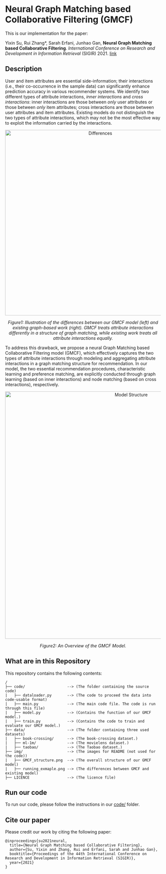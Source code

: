 # Neural Graph Matching based Collaborative Filtering (GMCF)

This is our implementation for the paper:

Yixin Su, Rui Zhang*, Sarah Erfani, Junhao Gan, **Neural Graph Matching based Collaborative Filtering**. *International Conference on Research and Development in Information Retrieval* (SIGIR) 2021. [link](https://arxiv.org/abs/2105.04067)

## Description

User and item attributes are essential side-information; their interactions (i.e., their co-occurrence in the sample data) can significantly enhance prediction accuracy in various recommender systems. We identify two different types of attribute interactions, *inner interactions* and *cross interactions*: inner interactions are those between *only* user attributes or those between *only* item attributes; cross interactions are those between user attributes and item attributes. Existing models do not distinguish the two types of attribute interactions, which may not be the most effective way to exploit the information carried by the interactions. 

<p align="center">
  <img src="https://github.com/suyixin12123/GMCF/blob/main/img/running_exmaple.png", alt="Differences" width="600">
  <p align="center"><em>Figure1: Illustration of the differences between our GMCF model (left) and existing graph-based work (right). GMCF treats attribute interactions differently in a structure of graph matching, while existing work treats all attribute interactions equally.</em></p>
</p>


To address this drawback, we propose a neural Graph Matching based Collaborative Filtering model (GMCF), which effectively captures the two types of attribute interactions through modeling and aggregating attribute interactions in a graph matching structure for recommendation. In our model, the two essential recommendation procedures, characteristic learning and preference matching, are explicitly conducted through graph learning (based on inner interactions) and node matching (based on cross interactions), respectively.

<p align="center">
  <img src="https://github.com/suyixin12123/GMCF/blob/main/img/GMCF_structure.png", alt="Model Structure" width="800">
  <p align="center"><em>Figure2: An Overview of the GMCF Model.</em></p>
</p>



## What are in this Repository
This repository contains the following contents:

```
/
├── code/                   --> (The folder containing the source code)
|   ├── dataloader.py       --> (The code to proceed the data into code-usable format)
|   ├── main.py             --> (The main code file. The code is run through this file)
|   ├── model.py            --> (Contains the function of our GMCF model.)
|   ├── train.py            --> (Contains the code to train and evaluate our GMCF model.)
├── data/                   --> (The folder containing three used datasets)   
|   ├── book-crossing/      --> (The book-crossing dataset.)
|   ├── ml-1m/              --> (The movielens dataset.)
|   ├── taobao/             --> (The Taobao dataset.)
├── img/                    --> (The images for README (not used for the code))   
|   ├── GMCF_structure.png  --> (The overall structure of our GMCF model)
|   ├── running_exmaple.png --> (The differences between GMCF and existing model)
├── LICENCE                 --> (The licence file)
```

## Run our code

To run our code, please follow the instructions in our [code/](code/) folder.

## Cite our paper

Please credit our work by citing the following paper:

```
@inproceedings{su2021neural,
  title={Neural Graph Matching based Collaborative Filtering},
  author={Su, Yixin and Zhang, Rui and Erfani, Sarah and Junhao Gan},
  booktitle={Proceedings of the 44th International Conference on Research and Development in Information Retrieval (SIGIR)},
  year={2021}
}
```

